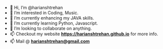 - 👋 Hi, I’m @harianshtrehan
- 👀 I’m interested in Coding, Music.
- 🌱 I’m currently enhancing my JAVA skills.
- 🌱 I’m currently learning Python, Javascript.
- 💞️ I’m looking to collaborate on anything.
- 📫 Checkout my website **https://harianshtrehan.github.io** for more info. 
- 📫 Mail @ **harianshtrehan@gmail.com**

<!---
harianshtrehan/harianshtrehan is a ✨ special ✨ repository because its `README.md` (this file) appears on your GitHub profile.
You can click the Preview link to take a look at your changes.
--->
